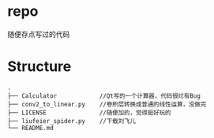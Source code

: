 # repo
随便存点写过的代码

# Structure

```
.
├── Calculator            //Qt写的一个计算器，代码很烂有Bug
├── conv2_to_linear.py    //卷积层转换成普通的线性运算，没做完
├── LICENSE               //随便加的，觉得挺好玩的
├── liufeier_spider.py    //下载刘飞儿
└── README.md
```